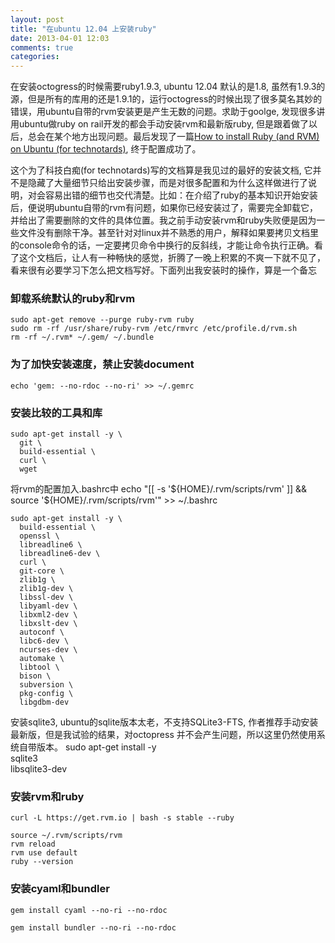 ```yaml
---
layout: post
title: "在ubuntu 12.04 上安装ruby"
date: 2013-04-01 12:03
comments: true
categories: 
---
```


  在安装octogress的时候需要ruby1.9.3, ubuntu 12.04 默认的是1.8, 虽然有1.9.3的源，但是所有的库用的还是1.9.1的，运行octogress的时候出现了很多莫名其妙的错误，用ubuntu自带的rvm安装更是产生无数的问题。求助于goolge, 发现很多讲用ubuntu做ruby on rail开发的都会手动安装rvm和最新版ruby, 但是跟着做了以后，总会在某个地方出现问题。最后发现了一篇[How to install Ruby (and RVM) on Ubuntu (for technotards)](http://blog.coolaj86.com/articles/installing-ruby-on-ubuntu-12-04.html), 终于配置成功了。
<!-- more -->
  
  这个为了科技白痴(for technotards)写的文档算是我见过的最好的安装文档, 它并不是隐藏了大量细节只给出安装步骤，而是对很多配置和为什么这样做进行了说明，对会容易出错的细节也交代清楚。比如：在介绍了ruby的基本知识开始安装后，便说明ubuntu自带的rvm有问题，如果你已经安装过了，需要完全卸载它，并给出了需要删除的文件的具体位置。我之前手动安装rvm和ruby失败便是因为一些文件没有删除干净。甚至针对对linux并不熟悉的用户，解释如果要拷贝文档里的console命令的话，一定要拷贝命令中换行的反斜线，才能让命令执行正确。看了这个文档后，让人有一种畅快的感觉，折腾了一晚上积累的不爽一下就不见了，看来很有必要学习下怎么把文档写好。下面列出我安装时的操作，算是一个备忘  

### 卸载系统默认的ruby和rvm
    sudo apt-get remove --purge ruby-rvm ruby
    sudo rm -rf /usr/share/ruby-rvm /etc/rmvrc /etc/profile.d/rvm.sh
    rm -rf ~/.rvm* ~/.gem/ ~/.bundle

### 为了加快安装速度，禁止安装document
    echo 'gem: --no-rdoc --no-ri' >> ~/.gemrc

### 安装比较的工具和库
    sudo apt-get install -y \
      git \
      build-essential \
      curl \
      wget

将rvm的配置加入.bashrc中
    echo "[[ -s '${HOME}/.rvm/scripts/rvm' ]] && source '${HOME}/.rvm/scripts/rvm'" >> ~/.bashrc

    sudo apt-get install -y \
      build-essential \
      openssl \
      libreadline6 \
      libreadline6-dev \
      curl \
      git-core \
      zlib1g \
      zlib1g-dev \
      libssl-dev \
      libyaml-dev \
      libxml2-dev \
      libxslt-dev \
      autoconf \
      libc6-dev \
      ncurses-dev \
      automake \
      libtool \
      bison \
      subversion \
      pkg-config \
      libgdbm-dev

安装sqlite3, ubuntu的sqlite版本太老，不支持SQLite3-FTS, 作者推荐手动安装最新版，但是我试验的结果，对octopress 并不会产生问题，所以这里仍然使用系统自带版本。
    sudo apt-get install -y \
      sqlite3 \
      libsqlite3-dev

### 安装rvm和ruby
    curl -L https://get.rvm.io | bash -s stable --ruby

    source ~/.rvm/scripts/rvm
    rvm reload
    rvm use default
    ruby --version 

### 安装cyaml和bundler
    gem install cyaml --no-ri --no-rdoc

    gem install bundler --no-ri --no-rdoc
